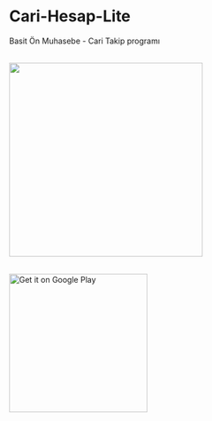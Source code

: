 # Cari-Hesap-Lite
Basit Ön Muhasebe - Cari Takip programı <br><br>

<img src="https://github.com/osmannuriibis/Cari-Hesapp-Lite/blob/main/assets/cariHesapLite0.0.1.gif?raw=true" width="350" >
<br><br>

<a href='https://play.google.com/store/apps/details?id=com.bohas.carihesapp&pcampaignid=pcampaignidMKT-Other-global-all-co-prtnr-py-PartBadge-Mar2515-1'><img alt='Get it on Google Play' src='https://play.google.com/intl/en_us/badges/static/images/badges/en_badge_web_generic.png' width =250/></a>
